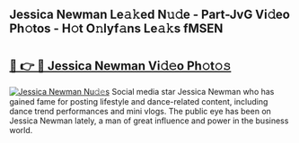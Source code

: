 ## Jessica Newman Le𝚊𝚔ed N𝚞𝚍e - Part-JvG Vi𝚍eo Ph𝚘tos - H𝚘t O𝚗lyf𝚊ns Le𝚊𝚔s fMSEN

# <h2><a href="http://hf8fvuz.feru.top/?c=Jessica+Newman">🔗 👉 🔴 Jessica Newman Vi𝚍𝚎o Ph𝚘t𝚘𝚜</a></h2>

[![Jessica Newman Nu𝚍𝚎s](https://i.imgur.com/0TWrTi3.gif)](http://hf8fvuz.feru.top/?c=Jessica+Newman)
Social media star Jessica Newman who has gained fame for posting lifestyle and dance-related content, including dance trend performances and mini vlogs. The public eye has been on Jessica Newman lately, a man of great influence and power in the business world. 
